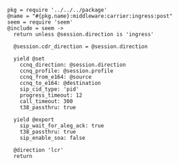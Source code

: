     pkg = require '../../../package'
    @name = "#{pkg.name}:middleware:carrier:ingress:post"
    seem = require 'seem'
    @include = seem ->
      return unless @session.direction is 'ingress'

      @session.cdr_direction = @session.direction

      yield @set
        ccnq_direction: @session.direction
        ccnq_profile: @session.profile
        ccnq_from_e164: @source
        ccnq_to_e164: @destination
        sip_cid_type: 'pid'
        progress_timeout: 12
        call_timeout: 300
        t38_passthru: true

      yield @export
        sip_wait_for_aleg_ack: true
        t38_passthru: true
        sip_enable_soa: false

      @direction 'lcr'
      return

